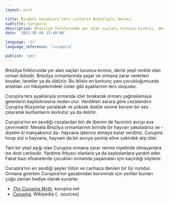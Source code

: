 ```yaml
---
layout: post

title: Bizdeki bacakları ters cinlerin Brezilyalı Amcası
subtitle: Curupira
description: Brezilya folklorunda yer alan saçları turuncu-kırmızı, derisi yeşil renkte olan orman iblisidir. Brezilya ormanlarında yaşar ve ormana zarar verenleri kovalayan, lanetleyen ya da öldürür.
date: '2021-05-04 13:40:00'

language: 'tr'
language_reference: 'curupira'

publish: 'yes'
---
```


Brezilya folklorunda yer alan saçları turuncu-kırmızı, derisi yeşil renkte olan orman iblisidir. Brezilya ormanlarında yaşar ve ormana zarar verenleri kovalar, lanetler ya da öldürür. Bu iblisin en korkunç yanı çocukluğumuzda anlatılan cin hikayelerindeki cinler gibi ayaklarının ters oluşudur.

Curupira ters ayaklarıyla ormanda izler bırakarak ormanı yağmalamaya gelenlerin kaybolmasına neden olur. Verdikleri zarara göre cezalandırır. Curupira illüzyonlar yaratarak ve yüksek düdük sesine benzer bir ses çıkararak kurbanlarını korkutur ya da delirtir.

Curupira’nın en sevdiği cezalardan biri de (benim de favorim) avcıyı ava çevirmektir. Mesela Brezilya ormanlarının birinde bir hayvan yakaladınız ve -diyelim ki manyaksınız da- hayvana işkence etmeye karar verdiniz. Curupira hoop sizi o hayvana, hayvanı da bir avcıya çevirip eline çekirdek alıp izler.

Tam bir yeşil aşığı olan Curupira ormana zarar verme niyetinde olmayanlara ise dost canlısıdır. Yardıma ihtiyacı olanlara ya da kaybolanlara yardım eder. Fakat bazı efsanelerde çocukları ormanda yaşamaları için kaçırdığı söylenir.

Curupira’nın en sevdiği şeyler tütün ve cachaça denilen bir tür romdur. Ormana girerken Curupira’nın gazabından korunmak için yerliler bunları çoğu zaman hediye olarak sunarlar.  


+ *[The Curupira Myth](http://www.kurupira.net/kurupiraproject/folklore.php)*, kurupira.net
+ *[Curupira](https://en.wikipedia.org/wiki/Curupira)*, Wikipedia
{: .sources}
